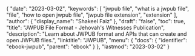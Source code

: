 {
  "date": "2023-03-02",
  "keywords": [
    "jwpub file",
    "what is a jwpub file",
    "file",
    "how to open jwpub file",
    "jwpub file extension",
    "extension"
  ],
  "author": {
    "display_name": "Shakeel Faiz"
  },
  "draft": "false",
  "toc": true,
  "title": "JWPUB File Format - Jehovah's Witnesses Publication",
  "description": "Learn about JWPUB format and APIs that can create and open JWPUB files.",
  "linktitle": "JWPUB",
  "menu": {
    "docs": {
      "identifier": "ebook-jwpub",
      "parent": "ebook"
    }
  },
  "lastmod": "2023-03-02"
}
